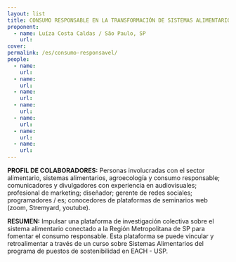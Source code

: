 ```yaml
---
layout: list
title: CONSUMO RESPONSABLE EN LA TRANSFORMACIÓN DE SISTEMAS ALIMENTARIOS
proponent:
  - name: Luíza Costa Caldas / São Paulo, SP
    url: 
cover:
permalink: /es/consumo-responsavel/
people:
  - name:
    url: 
  - name:
    url: 
  - name: 
    url: 
  - name: 
    url: 
  - name:
    url: 
  - name: 
    url: 
  - name: 
    url: 
---
```


**PROFIL DE COLABORADORES:** 
Personas involucradas con el sector alimentario, sistemas alimentarios, agroecología y consumo responsable; comunicadores y divulgadores con experiencia en audiovisuales; profesional de marketing; diseñador; gerente de redes sociales; programadores / es; conocedores de plataformas de seminarios web (zoom, Stremyard, youtube).

**RESUMEN:**
Impulsar una plataforma de investigación colectiva sobre el sistema alimentario conectado a la Región Metropolitana de SP para fomentar el consumo responsable. Esta plataforma se puede vincular y retroalimentar a través de un curso sobre Sistemas Alimentarios del programa de puestos de sostenibilidad en EACH - USP.
